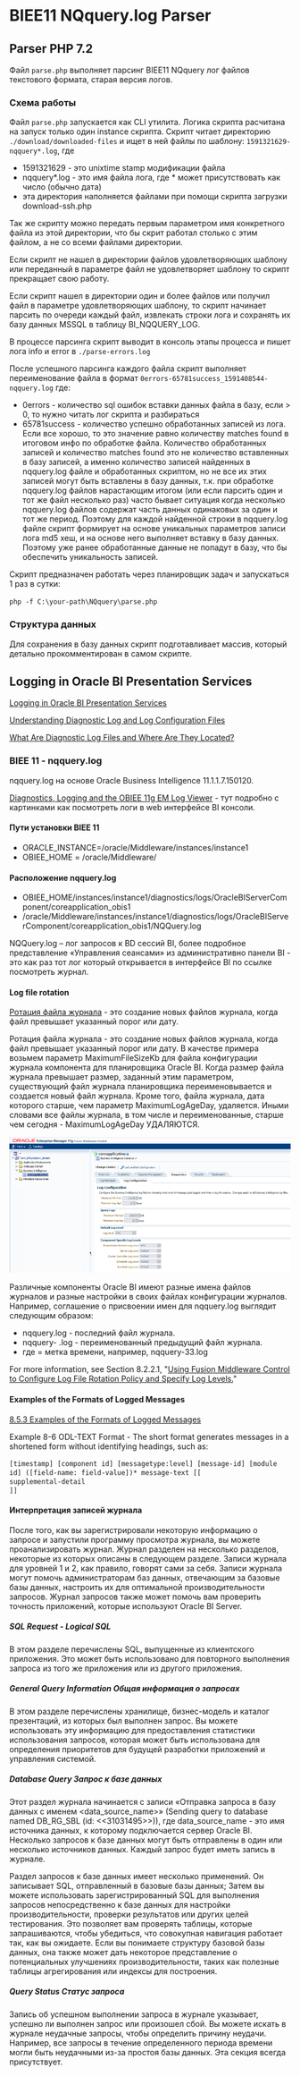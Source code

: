 BIEE11 NQquery.log Parser
=========================

## Parser PHP 7.2

Файл `parse.php` выполняет парсинг BIEE11 NQquery лог файлов текстового формата, старая версия логов.

### Схема работы

Файл `parse.php` запускается как CLI утилита. Логика скрипта расчитана на запуск только один instance скрипта. Скрипт читает директорию `./download/downloaded-files` и ищет в ней файлы по шаблону: `1591321629-nqquery*.log`, где

- 1591321629 - это unixtime stamp модификации файла
- nqquery*.log - это имя файла лога, где * может присутствовать как число (обычно дата)
- эта директория наполняется файлами при помощи скрипта загрузки download-ssh.php

Так же скрипту можно передать первым параметром имя конкретного файла из этой директории, что бы скрит работал столько с этим файлом, а не со всеми файлами директории.

Если скрипт не нашел в директории файлов удовлетворяющих шаблону или переданный в параметре файл не удовлетворяет шаблону то скрипт прекращает свою работу.

Если скрипт нашел в директории один и более файлов или получил файл в параметре удовлетворяющих шаблону, то скрипт начинает парсить по очереди каждый файл, извлекать строки лога и сохранять их базу данных MSSQL в таблицу BI_NQQUERY_LOG.

В процессе парсинга скрипт выводит в консоль этапы процесса и пишет лога info и error в `./parse-errors.log`

После успешного парсинга каждого файла скрипт выполняет переименование файла в формат `0errors-65781success_1591408544-nqquery.log` где:

- 0errors - количество sql ошибок вставки данных файла в базу, если > 0, то нужно читать лог скрипта и разбираться
- 65781success - количество успешно обработанных записей из лога. Если все хорошо, то это значение равно количеству matches found в итоговом инфо по обработке файла. Количество обработанных записей и количество matches found это не количество вставленных в базу записей, а именно количество записей найденных в nqquery.log файле и обработанных скриптом, но не все их этих записей могут быть вставлены в базу данных, т.к. при обработке nqquery.log файлов нарастающим итогом (или если парсить один и тот же файл несколько раз) часто бывает ситуация когда несколько nqquery.log файлов содержат часть данных одинаковых за один и тот же период. Поэтому для каждой найденной строки в nqquery.log файле скрипт формирует на основе уникальных параметров записи лога md5 хеш, и на основе него выполняет вставку в базу данных. Поэтому уже ранее обработанные данные не попадут в базу, что бы обеспечить уникальность записей.

Скрипт предназначен работать через планировщик задач и запускаться 1 раз в сутки:

`php -f C:\your-path\NQquery\parse.php`

### Структура данных

Для сохранения в базу данных скрипт подготавливает массив, который детально прокомментирован в самом скрипте.


## Logging in Oracle BI Presentation Services

[Logging in Oracle BI Presentation Services](https://docs.oracle.com/cd/E21764_01/bi.1111/e10541/logging.htm#BIESG560)

[Understanding Diagnostic Log and Log Configuration Files](https://docs.oracle.com/cd/E21764_01/bi.1111/e10541/logging.htm#BIESG1674)

[What Are Diagnostic Log Files and Where Are They Located?](https://docs.oracle.com/cd/E21764_01/bi.1111/e10541/logging.htm#BIESG1675)

### BIEE 11 - nqquery.log

 nqquery.log на основе Oracle Business Intelligence 11.1.1.7.150120.

[Diagnostics, Logging and the OBIEE 11g EM Log Viewer](https://www.rittmanmead.com/blog/2011/03/diagnostics-logging-and-the-em-log-viewer-within-obiee-11g/) - тут подробно с картинками как посмотреть логи в web интерфейсе BI консоли.

#### Пути установки BIEE 11

- ORACLE_INSTANCE=/oracle/Middleware/instances/instance1
- OBIEE_HOME = /oracle/Middleware/

#### Расположение nqquery.log

- OBIEE_HOME/instances/instance1/diagnostics/logs/OracleBIServerComponent/coreapplication_obis1
- /oracle/Middleware/instances/instance1/diagnostics/logs/OracleBIServerComponent/coreapplication_obis1/NQQuery.log

NQQuery.log – лог запросов к BD сессий BI, более подробное представление «Управления сеансами» из административно панели BI - это как раз тот лог который открывается в интерфейсе BI по ссылке посмотреть журнал.

#### Log file rotation

[Ротация файла журнала](https://docs.oracle.com/cd/E21764_01/bi.1111/e10541/logging.htm#BIESG1682) - это создание новых файлов журнала, когда файл превышает указанный порог или дату.

Ротация файла журнала - это создание новых файлов журнала, когда файл превышает указанный порог или дату. В качестве примера возьмем параметр MaximumFileSizeKb для файла конфигурации журнала компонента для планировщика Oracle BI. Когда размер файла журнала превышает размер, заданный этим параметром, существующий файл журнала планировщика переименовывается и создается новый файл журнала. Кроме того, файла журнала, дата которого старше, чем параметр MaximumLogAgeDay, удаляется. Иными словами все файлы журнала, в том числе и переименованные, старше чем сегодня - MaximumLogAgeDay УДАЛЯЮТСЯ.

![qownnotes-media-DhHHXn](./media/15141.png)

Различные компоненты Oracle BI имеют разные имена файлов журналов и разные настройки в своих файлах конфигурации журналов. Например, соглашение о присвоении имен для nqquery.log выглядит следующим образом:

- nqquery.log - последний файл журнала.
- nqquery- <n> .log - переименованный предыдущий файл журнала.
- где <n> = метка времени, например, nqquery-33.log


For more information, see Section 8.2.2.1, "[Using Fusion Middleware Control to Configure Log File Rotation Policy and Specify Log Levels.](https://docs.oracle.com/cd/E21764_01/bi.1111/e10541/logging.htm#CEGBJCDJ)"


#### Examples of the Formats of Logged Messages

[8.5.3 Examples of the Formats of Logged Messages](https://docs.oracle.com/cd/E23943_01/bi.1111/e10541/logging.htm#BIESG218)

Example 8-6 ODL-TEXT Format - The short format generates messages in a shortened form without identifying headings, such as:

```
[timestamp] [component id] [messagetype:level] [message-id] [module id] ([field-name: field-value])* message-text [[
supplemental-detail
]]
```

#### Интерпретация записей журнала

После того, как вы зарегистрировали некоторую информацию о запросе и запустили программу просмотра журнала, вы можете проанализировать журнал. Журнал разделен на несколько разделов, некоторые из которых описаны в следующем разделе. Записи журнала для уровней 1 и 2, как правило, говорят сами за себя. Записи журнала могут помочь администраторам баз данных, отвечающим за базовые базы данных, настроить их для оптимальной производительности запросов. Журнал запросов также может помочь вам проверить точность приложений, которые используют Oracle BI Server.

##### SQL Request - Logical SQL

В этом разделе перечислены SQL, выпущенные из клиентского приложения. Это может быть использовано для повторного выполнения запроса из того же приложения или из другого приложения.

##### General Query Information Общая информация о запросах

В этом разделе перечислены хранилище, бизнес-модель и каталог презентаций, из которых был выполнен запрос. Вы можете использовать эту информацию для предоставления статистики использования запросов, которая может быть использована для определения приоритетов для будущей разработки приложений и управления системой.

##### Database Query Запрос к базе данных

Этот раздел журнала начинается с записи «Отправка запроса в базу данных с именем <data_source_name>» (Sending query to database named DB_RG_SBL (id: <<31031495>>)), где data_source_name - это имя источника данных, к которому подключается сервер Oracle BI. Несколько запросов к базе данных могут быть отправлены в один или несколько источников данных. Каждый запрос будет иметь запись в журнале.

Раздел запросов к базе данных имеет несколько применений. Он записывает SQL, отправленный в базовые базы данных; Затем вы можете использовать зарегистрированный SQL для выполнения запросов непосредственно к базе данных для настройки производительности, проверки результатов или других целей тестирования. Это позволяет вам проверять таблицы, которые запрашиваются, чтобы убедиться, что совокупная навигация работает так, как вы ожидаете. Если вы понимаете структуру базовой базы данных, она также может дать некоторое представление о потенциальных улучшениях производительности, таких как полезные таблицы агрегирования или индексы для построения.

##### Query Status Статус запроса

Запись об успешном выполнении запроса в журнале указывает, успешно ли выполнен запрос или произошел сбой. Вы можете искать в журнале неудачные запросы, чтобы определить причину неудачи. Например, все запросы в течение определенного периода времени могли быть неудачными из-за простоя базы данных. Эта секция всегда присутствует.